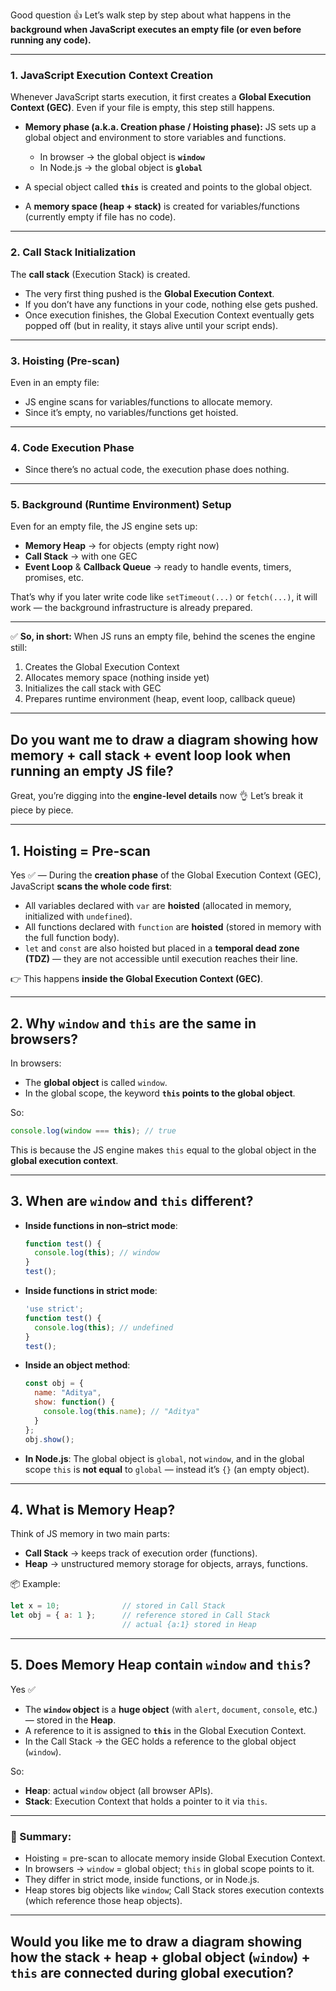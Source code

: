 Good question 👍 Let’s walk step by step about what happens in the **background when JavaScript executes an empty file (or even before running any code).**

---

### 1. **JavaScript Execution Context Creation**

Whenever JavaScript starts execution, it first creates a **Global Execution Context (GEC)**.
Even if your file is empty, this step still happens.

* **Memory phase (a.k.a. Creation phase / Hoisting phase):**
  JS sets up a global object and environment to store variables and functions.

  * In browser → the global object is **`window`**
  * In Node.js → the global object is **`global`**

* A special object called **`this`** is created and points to the global object.

* A **memory space (heap + stack)** is created for variables/functions (currently empty if file has no code).

---

### 2. **Call Stack Initialization**

The **call stack** (Execution Stack) is created.

* The very first thing pushed is the **Global Execution Context**.
* If you don’t have any functions in your code, nothing else gets pushed.
* Once execution finishes, the Global Execution Context eventually gets popped off (but in reality, it stays alive until your script ends).

---

### 3. **Hoisting (Pre-scan)**

Even in an empty file:

* JS engine scans for variables/functions to allocate memory.
* Since it’s empty, no variables/functions get hoisted.

---

### 4. **Code Execution Phase**

* Since there’s no actual code, the execution phase does nothing.

---

### 5. **Background (Runtime Environment) Setup**

Even for an empty file, the JS engine sets up:

* **Memory Heap** → for objects (empty right now)
* **Call Stack** → with one GEC
* **Event Loop** & **Callback Queue** → ready to handle events, timers, promises, etc.

That’s why if you later write code like `setTimeout(...)` or `fetch(...)`, it will work — the background infrastructure is already prepared.

---

✅ **So, in short:**
When JS runs an empty file, behind the scenes the engine still:

1. Creates the Global Execution Context
2. Allocates memory space (nothing inside yet)
3. Initializes the call stack with GEC
4. Prepares runtime environment (heap, event loop, callback queue)

---

Do you want me to **draw a diagram** showing how memory + call stack + event loop look when running an empty JS file?
---------------------------------------------
Great, you’re digging into the **engine-level details** now 👌 Let’s break it piece by piece.

---

## 1. **Hoisting = Pre-scan**

Yes ✅ — During the **creation phase** of the Global Execution Context (GEC), JavaScript **scans the whole code first**:

* All variables declared with `var` are **hoisted** (allocated in memory, initialized with `undefined`).
* All functions declared with `function` are **hoisted** (stored in memory with the full function body).
* `let` and `const` are also hoisted but placed in a **temporal dead zone (TDZ)** — they are not accessible until execution reaches their line.

👉 This happens **inside the Global Execution Context (GEC)**.

---

## 2. **Why `window` and `this` are the same in browsers?**

In browsers:

* The **global object** is called `window`.
* In the global scope, the keyword **`this` points to the global object**.

So:

```js
console.log(window === this); // true
```

This is because the JS engine makes `this` equal to the global object in the **global execution context**.

---

## 3. **When are `window` and `this` different?**

* **Inside functions in non–strict mode**:

  ```js
  function test() {
    console.log(this); // window
  }
  test();
  ```

* **Inside functions in strict mode**:

  ```js
  'use strict';
  function test() {
    console.log(this); // undefined
  }
  test();
  ```

* **Inside an object method**:

  ```js
  const obj = {
    name: "Aditya",
    show: function() {
      console.log(this.name); // "Aditya"
    }
  };
  obj.show();
  ```

* **In Node.js**:
  The global object is `global`, not `window`, and in the global scope `this` is **not equal** to `global` — instead it’s `{}` (an empty object).

---

## 4. **What is Memory Heap?**

Think of JS memory in two main parts:

* **Call Stack** → keeps track of execution order (functions).
* **Heap** → unstructured memory storage for objects, arrays, functions.

📦 Example:

```js
let x = 10;              // stored in Call Stack
let obj = { a: 1 };      // reference stored in Call Stack
                         // actual {a:1} stored in Heap
```

---

## 5. **Does Memory Heap contain `window` and `this`?**

Yes ✅

* The **`window` object** is a **huge object** (with `alert`, `document`, `console`, etc.) — stored in the **Heap**.
* A reference to it is assigned to **`this`** in the Global Execution Context.
* In the Call Stack → the GEC holds a reference to the global object (`window`).

So:

* **Heap**: actual `window` object (all browser APIs).
* **Stack**: Execution Context that holds a pointer to it via `this`.

---

### 🔑 Summary:

* Hoisting = pre-scan to allocate memory inside Global Execution Context.
* In browsers → `window` = global object; `this` in global scope points to it.
* They differ in strict mode, inside functions, or in Node.js.
* Heap stores big objects like `window`; Call Stack stores execution contexts (which reference those heap objects).

---

Would you like me to **draw a diagram** showing how the stack + heap + global object (`window`) + `this` are connected during global execution?
-------------------------------